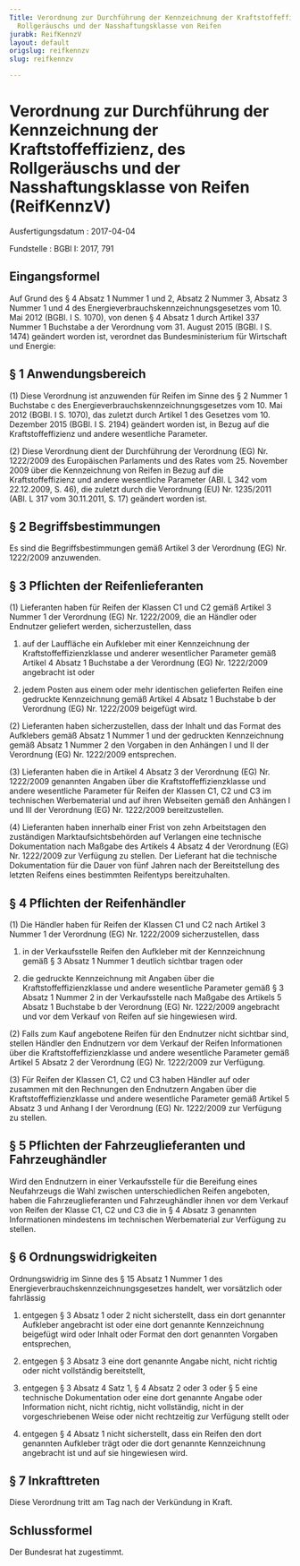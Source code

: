 ```yaml
---
Title: Verordnung zur Durchführung der Kennzeichnung der Kraftstoffeffizienz, des
  Rollgeräuschs und der Nasshaftungsklasse von Reifen
jurabk: ReifKennzV
layout: default
origslug: reifkennzv
slug: reifkennzv

---
```


# Verordnung zur Durchführung der Kennzeichnung der Kraftstoffeffizienz, des Rollgeräuschs und der Nasshaftungsklasse von Reifen (ReifKennzV)

Ausfertigungsdatum
:   2017-04-04

Fundstelle
:   BGBl I: 2017, 791


## Eingangsformel

Auf Grund des § 4 Absatz 1 Nummer 1 und 2, Absatz 2 Nummer 3, Absatz 3
Nummer 1 und 4 des Energieverbrauchskennzeichnungsgesetzes vom 10. Mai
2012 (BGBl. I S. 1070), von denen § 4 Absatz 1 durch Artikel 337
Nummer 1 Buchstabe a der Verordnung vom 31. August 2015 (BGBl. I S.
1474) geändert worden ist, verordnet das Bundesministerium für
Wirtschaft und Energie:


## § 1 Anwendungsbereich

(1) Diese Verordnung ist anzuwenden für Reifen im Sinne des § 2 Nummer
1 Buchstabe c des Energieverbrauchskennzeichnungsgesetzes vom 10. Mai
2012 (BGBl. I S. 1070), das zuletzt durch Artikel 1 des Gesetzes vom
10\. Dezember 2015 (BGBl. I S. 2194) geändert worden ist, in Bezug auf
die Kraftstoffeffizienz und andere wesentliche Parameter.

(2) Diese Verordnung dient der Durchführung der Verordnung (EG) Nr.
1222/2009 des Europäischen Parlaments und des Rates vom 25. November
2009 über die Kennzeichnung von Reifen in Bezug auf die
Kraftstoffeffizienz und andere wesentliche Parameter (ABl. L 342 vom
22\.12.2009, S. 46), die zuletzt durch die Verordnung (EU) Nr.
1235/2011 (ABl. L 317 vom 30.11.2011, S. 17) geändert worden ist.


## § 2 Begriffsbestimmungen

Es sind die Begriffsbestimmungen gemäß Artikel 3 der Verordnung (EG)
Nr. 1222/2009 anzuwenden.


## § 3 Pflichten der Reifenlieferanten

(1) Lieferanten haben für Reifen der Klassen C1 und C2 gemäß Artikel 3
Nummer 1 der Verordnung (EG) Nr. 1222/2009, die an Händler oder
Endnutzer geliefert werden, sicherzustellen, dass

1.  auf der Lauffläche ein Aufkleber mit einer Kennzeichnung der
    Kraftstoffeffizienzklasse und anderer wesentlicher Parameter gemäß
    Artikel 4 Absatz 1 Buchstabe a der Verordnung (EG) Nr. 1222/2009
    angebracht ist oder


2.  jedem Posten aus einem oder mehr identischen gelieferten Reifen eine
    gedruckte Kennzeichnung gemäß Artikel 4 Absatz 1 Buchstabe b der
    Verordnung (EG) Nr. 1222/2009 beigefügt wird.




(2) Lieferanten haben sicherzustellen, dass der Inhalt und das Format
des Aufklebers gemäß Absatz 1 Nummer 1 und der gedruckten
Kennzeichnung gemäß Absatz 1 Nummer 2 den Vorgaben in den Anhängen I
und II der Verordnung (EG) Nr. 1222/2009 entsprechen.

(3) Lieferanten haben die in Artikel 4 Absatz 3 der Verordnung (EG)
Nr. 1222/2009 genannten Angaben über die Kraftstoffeffizienzklasse und
andere wesentliche Parameter für Reifen der Klassen C1, C2 und C3 im
technischen Werbematerial und auf ihren Webseiten gemäß den Anhängen I
und III der Verordnung (EG) Nr. 1222/2009 bereitzustellen.

(4) Lieferanten haben innerhalb einer Frist von zehn Arbeitstagen den
zuständigen Marktaufsichtsbehörden auf Verlangen eine technische
Dokumentation nach Maßgabe des Artikels 4 Absatz 4 der Verordnung (EG)
Nr. 1222/2009 zur Verfügung zu stellen. Der Lieferant hat die
technische Dokumentation für die Dauer von fünf Jahren nach der
Bereitstellung des letzten Reifens eines bestimmten Reifentyps
bereitzuhalten.


## § 4 Pflichten der Reifenhändler

(1) Die Händler haben für Reifen der Klassen C1 und C2 nach Artikel 3
Nummer 1 der Verordnung (EG) Nr. 1222/2009 sicherzustellen, dass

1.  in der Verkaufsstelle Reifen den Aufkleber mit der Kennzeichnung gemäß
    § 3 Absatz 1 Nummer 1 deutlich sichtbar tragen oder


2.  die gedruckte Kennzeichnung mit Angaben über die
    Kraftstoffeffizienzklasse und andere wesentliche Parameter gemäß § 3
    Absatz 1 Nummer 2 in der Verkaufsstelle nach Maßgabe des Artikels 5
    Absatz 1 Buchstabe b der Verordnung (EG) Nr. 1222/2009 angebracht und
    vor dem Verkauf von Reifen auf sie hingewiesen wird.




(2) Falls zum Kauf angebotene Reifen für den Endnutzer nicht sichtbar
sind, stellen Händler den Endnutzern vor dem Verkauf der Reifen
Informationen über die Kraftstoffeffizienzklasse und andere
wesentliche Parameter gemäß Artikel 5 Absatz 2 der Verordnung (EG) Nr.
1222/2009 zur Verfügung.

(3) Für Reifen der Klassen C1, C2 und C3 haben Händler auf oder
zusammen mit den Rechnungen den Endnutzern Angaben über die
Kraftstoffeffizienzklasse und andere wesentliche Parameter gemäß
Artikel 5 Absatz 3 und Anhang I der Verordnung (EG) Nr. 1222/2009 zur
Verfügung zu stellen.


## § 5 Pflichten der Fahrzeuglieferanten und Fahrzeughändler

Wird den Endnutzern in einer Verkaufsstelle für die Bereifung eines
Neufahrzeugs die Wahl zwischen unterschiedlichen Reifen angeboten,
haben die Fahrzeuglieferanten und Fahrzeughändler ihnen vor dem
Verkauf von Reifen der Klasse C1, C2 und C3 die in § 4 Absatz 3
genannten Informationen mindestens im technischen Werbematerial zur
Verfügung zu stellen.


## § 6 Ordnungswidrigkeiten

Ordnungswidrig im Sinne des § 15 Absatz 1 Nummer 1 des
Energieverbrauchskennzeichnungsgesetzes handelt, wer vorsätzlich oder
fahrlässig

1.  entgegen § 3 Absatz 1 oder 2 nicht sicherstellt, dass ein dort
    genannter Aufkleber angebracht ist oder eine dort genannte
    Kennzeichnung beigefügt wird oder Inhalt oder Format den dort
    genannten Vorgaben entsprechen,


2.  entgegen § 3 Absatz 3 eine dort genannte Angabe nicht, nicht richtig
    oder nicht vollständig bereitstellt,


3.  entgegen § 3 Absatz 4 Satz 1, § 4 Absatz 2 oder 3 oder § 5 eine
    technische Dokumentation oder eine dort genannte Angabe oder
    Information nicht, nicht richtig, nicht vollständig, nicht in der
    vorgeschriebenen Weise oder nicht rechtzeitig zur Verfügung stellt
    oder


4.  entgegen § 4 Absatz 1 nicht sicherstellt, dass ein Reifen den dort
    genannten Aufkleber trägt oder die dort genannte Kennzeichnung
    angebracht ist und auf sie hingewiesen wird.





## § 7 Inkrafttreten

Diese Verordnung tritt am Tag nach der Verkündung in Kraft.


## Schlussformel

Der Bundesrat hat zugestimmt.

